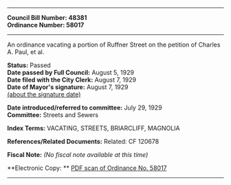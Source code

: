 * * * * *  
  
**Council Bill Number: [](#h0)[](#h2)48381**   
**Ordinance Number: 58017**  
  
* * * * *  
  
An ordinance vacating a portion of Ruffner Street on the petition of Charles A. Paul, et al.  
  
**Status:** Passed   
**Date passed by Full Council:** August 5, 1929   
**Date filed with the City Clerk:** August 7, 1929   
**Date of Mayor's signature:** August 7, 1929   
[(about the signature date)](/~public/approvaldate.htm)   
  
  
**Date introduced/referred to committee:** July 29, 1929   
**Committee:** Streets and Sewers   
  
**Index Terms:** VACATING, STREETS, BRIARCLIFF, MAGNOLIA  
  
**References/Related Documents:** Related: CF 120678  
  
**Fiscal Note:** *(No fiscal note available at this time)*  
  
**Electronic Copy: ** [PDF scan of Ordinance No. 58017](/~archives/Ordinances/Ord_58017.pdf)  
  
* * * * *  

